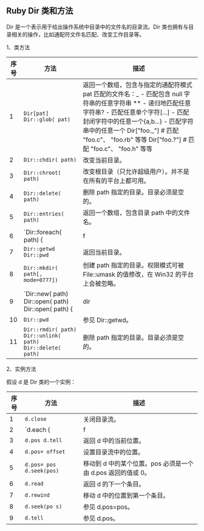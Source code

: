 ## Ruby Dir 类和方法

Dir 是一个表示用于给出操作系统中目录中的文件名的目录流。Dir 类也拥有与目录相关的操作，比如通配符文件名匹配、改变工作目录等。

1、类方法

| 序号 | 方法                                                             | 描述                                                                                                                                                                                                                                                                                                |
| ---- | ---------------------------------------------------------------- | --------------------------------------------------------------------------------------------------------------------------------------------------------------------------------------------------------------------------------------------------------------------------------------------------- |
| 1    | `Dir[pat] Dir::glob( pat)`                                       | 返回一个数组，包含与指定的通配符模式 pat 匹配的文件名：_ - 匹配包含 null 字符串的任意字符串 \*\* - 递归地匹配任意字符串? - 匹配任意单个字符[...] - 匹配封闭字符中的任意一个{a,b...} - 匹配字符串中的任意一个 Dir["foo._"] # 匹配 "foo.c"、 "foo.rb" 等等 Dir["foo.?"] # 匹配 "foo.c"、 "foo.h" 等等 |
| 2    | `Dir::chdir( path)`                                              | 改变当前目录。                                                                                                                                                                                                                                                                                      |
| 3    | `Dir::chroot( path)`                                             | 改变根目录（只允许超级用户）。并不是在所有的平台上都可用。                                                                                                                                                                                                                                          |
| 4    | `Dir::delete( path)`                                             | 删除 path 指定的目录。目录必须是空的。                                                                                                                                                                                                                                                              |
| 5    | `Dir::entries( path)`                                            | 返回一个数组，包含目录 path 中的文件名。                                                                                                                                                                                                                                                            |
| 6    | `Dir::foreach( path) {| f| ...}`                                 | 为 path 指定的目录中的每个文件执行一次块。                                                                                                                                                                                                                                                          |
| 7    | `Dir::getwd Dir::pwd`                                            | 返回当前目录。                                                                                                                                                                                                                                                                                      |
| 8    | `Dir::mkdir( path[, mode=0777])`                                 | 创建 path 指定的目录。权限模式可被 File::umask 的值修改，在 Win32 的平台上会被忽略。                                                                                                                                                                                                                |
| 9    | `Dir::new( path) Dir::open( path) Dir::open( path) {| dir| ...}` | 返回 path 的新目录对象。如果 open 给出一个块，则新目录对象会传到该块，块会在终止前关闭目录对象。                                                                                                                                                                                                    |
| 10   | `Dir::pwd`                                                       | 参见 Dir::getwd。                                                                                                                                                                                                                                                                                   |
| 11   | `Dir::rmdir( path) Dir::unlink( path) Dir::delete( path)`        | 删除 path 指定的目录。目录必须是空的。                                                                                                                                                                                                                                                              |

2、实例方法

假设 d 是 Dir 类的一个实例：

| 序号 | 方法                     | 描述                                                         |
| ---- | ------------------------ | ------------------------------------------------------------ |
| 1    | `d.close`                | 关闭目录流。                                                 |
| 2    | `d.each {| f| ...}`      | 为 d 中的每一个条目执行一次块。                              |
| 3    | `d.pos d.tell`           | 返回 d 中的当前位置。                                        |
| 4    | `d.pos= offset`          | 设置目录流中的位置。                                         |
| 5    | `d.pos= pos d.seek(pos)` | 移动到 d 中的某个位置。pos 必须是一个由 d.pos 返回的值或 0。 |
| 6    | `d.read`                 | 返回 d 的下一个条目。                                        |
| 7    | `d.rewind`               | 移动 d 中的位置到第一个条目。                                |
| 8    | `d.seek(po s)`           | 参见 d.pos=pos。                                             |
| 9    | `d.tell`                 | 参见 d.pos。                                                 |
